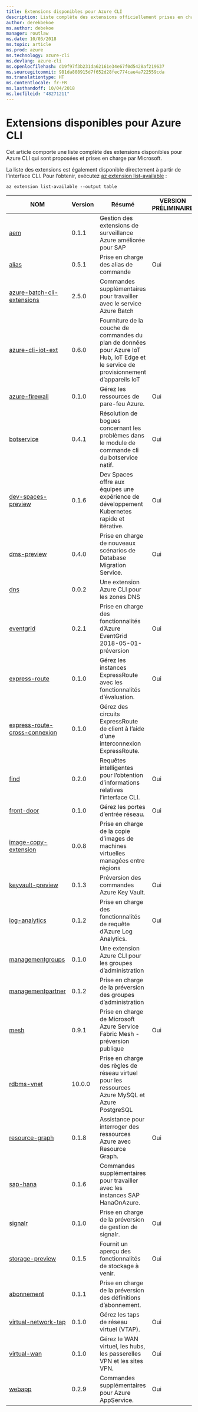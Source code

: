 ```yaml
---
title: Extensions disponibles pour Azure CLI
description: Liste complète des extensions officiellement prises en charge pour Azure CLI.
author: derekbekoe
ms.author: debekoe
manager: routlaw
ms.date: 10/03/2018
ms.topic: article
ms.prod: azure
ms.technology: azure-cli
ms.devlang: azure-cli
ms.openlocfilehash: d19f97f3b231da62161e34e67f0d5428af219637
ms.sourcegitcommit: 981da808915d7f652d28fec774cae4a722559cda
ms.translationtype: HT
ms.contentlocale: fr-FR
ms.lasthandoff: 10/04/2018
ms.locfileid: "48271211"
---
```

# <a name="available-extensions-for-the-azure-cli"></a>Extensions disponibles pour Azure CLI

Cet article comporte une liste complète des extensions disponibles pour Azure CLI qui sont proposées et prises en charge par Microsoft.

La liste des extensions est également disponible directement à partir de l’interface CLI. Pour l’obtenir, exécutez [az extension list-available](/cli/azure/extension?view=azure-cli-latest#az-extension-list-available) :

```azurecli
az extension list-available --output table
```

| NOM | Version | Résumé | VERSION PRÉLIMINAIRE |
|------|---------|---------|---------|
| [aem](https://github.com/Azure/azure-cli-extensions) | 0.1.1 | Gestion des extensions de surveillance Azure améliorée pour SAP |  |
| [alias](https://github.com/Azure/azure-cli-extensions) | 0.5.1 | Prise en charge des alias de commande | Oui |
| [azure-batch-cli-extensions](https://github.com/Azure/azure-batch-cli-extensions) | 2.5.0 | Commandes supplémentaires pour travailler avec le service Azure Batch |  |
| [azure-cli-iot-ext](https://github.com/azure/azure-iot-cli-extension) | 0.6.0 | Fourniture de la couche de commandes du plan de données pour Azure IoT Hub, IoT Edge et le service de provisionnement d’appareils IoT |  |
| [azure-firewall](https://github.com/Azure/azure-cli-extensions/tree/master/src/azure-firewall) | 0.1.0 | Gérez les ressources de pare-feu Azure. | Oui |
| [botservice](https://github.com/Azure/azure-cli-extensions) | 0.4.1 | Résolution de bogues concernant les problèmes dans le module de commande cli du botservice natif. | Oui |
| [dev-spaces-preview](https://github.com/Azure/azure-cli-extensions) | 0.1.6 | Dev Spaces offre aux équipes une expérience de développement Kubernetes rapide et itérative. | Oui |
| [dms-preview](https://github.com/Azure/azure-cli-extensions/tree/master/src/dms-preview) | 0.4.0 | Prise en charge de nouveaux scénarios de Database Migration Service. | Oui |
| [dns](https://github.com/Azure/azure-cli-extensions) | 0.0.2 | Une extension Azure CLI pour les zones DNS |  |
| [eventgrid](https://github.com/Azure/azure-cli-extensions) | 0.2.1 | Prise en charge des fonctionnalités d’Azure EventGrid 2018-05-01-préversion | Oui |
| [express-route](https://github.com/Azure/azure-cli-extensions/tree/master/src/express-route) | 0.1.0 | Gérez les instances ExpressRoute avec les fonctionnalités d’évaluation. | Oui |
| [express-route-cross-connexion](https://github.com/Azure/azure-cli-extensions/tree/master/src/express-route-cross-connection) | 0.1.0 | Gérez des circuits ExpressRoute de client à l’aide d’une interconnexion ExpressRoute. |  |
| [find](https://github.com/Azure/azure-cli-extensions/tree/master/src/find) | 0.2.0 | Requêtes intelligentes pour l’obtention d’informations relatives l’interface CLI. | Oui |
| [front-door](https://github.com/Azure/azure-cli-extensions/tree/master/src/front-door) | 0.1.0 | Gérez les portes d’entrée réseau. | Oui |
| [image-copy-extension](https://github.com/Azure/azure-cli-extensions) | 0.0.8 | Prise en charge de la copie d’images de machines virtuelles managées entre régions |  |
| [keyvault-preview](https://github.com/Azure/azure-keyvault-cli-extension) | 0.1.3 | Préversion des commandes Azure Key Vault. | Oui |
| [log-analytics](https://github.com/Azure/azure-cli-extensions/tree/master/src/log-analytics) | 0.1.2 | Prise en charge des fonctionnalités de requête d’Azure Log Analytics. | Oui |
| [managementgroups](https://github.com/Azure/azure-cli-extensions) | 0.1.0 | Une extension Azure CLI pour les groupes d’administration |  |
| [managementpartner](https://github.com/Azure/azure-cli-extensions) | 0.1.2 | Prise en charge de la préversion des groupes d’administration |  |
| [mesh](https://github.com/Azure/azure-cli-extensions) | 0.9.1 | Prise en charge de Microsoft Azure Service Fabric Mesh - préversion publique | Oui |
| [rdbms-vnet](https://github.com/Azure/azure-cli-extensions) | 10.0.0 | Prise en charge des règles de réseau virtuel pour les ressources Azure MySQL et Azure PostgreSQL |  |
| [resource-graph](https://github.com/Azure/azure-cli-extensions/tree/master/src/resource-graph) | 0.1.8 | Assistance pour interroger des ressources Azure avec Resource Graph. | Oui |
| [sap-hana](https://github.com/Azure/azure-hanaonazure-cli-extension) | 0.1.6 | Commandes supplémentaires pour travailler avec les instances SAP HanaOnAzure. |  |
| [signalr](https://github.com/Azure/azure-cli-extensions) | 0.1.0 | Prise en charge de la préversion de gestion de signalr. | Oui |
| [storage-preview](https://github.com/Azure/azure-cli-extensions/tree/master/src/storage-preview) | 0.1.5 | Fournit un aperçu des fonctionnalités de stockage à venir. | Oui |
| [abonnement](https://github.com/Azure/azure-cli-extensions) | 0.1.1 | Prise en charge de la préversion des définitions d’abonnement. |  |
| [virtual-network-tap](https://github.com/Azure/azure-cli-extensions/tree/master/src/virtual-network-tap) | 0.1.0 | Gérez les taps de réseau virtuel (VTAP). | Oui |
| [virtual-wan](https://github.com/Azure/azure-cli-extensions/tree/master/src/virtual-wan) | 0.1.0 | Gérez le WAN virtuel, les hubs, les passerelles VPN et les sites VPN. | Oui |
| [webapp](https://github.com/Azure/azure-cli-extensions) | 0.2.9 | Commandes supplémentaires pour Azure AppService. | Oui |
